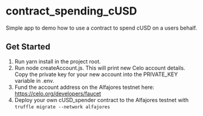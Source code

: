 # contract_spending_cUSD
 Simple app to demo how to use a contract to spend cUSD on a users behalf.

## Get Started

1. Run yarn install in the project root.
2. Run node createAccount.js. This will print new Celo account details. Copy the private key for your new account into the PRIVATE_KEY variable in .env.
3. Fund the account address on the Alfajores testnet here: https://celo.org/developers/faucet
4. Deploy your own cUSD_spender contract to the Alfajores testnet with `truffle migrate --network alfajores`